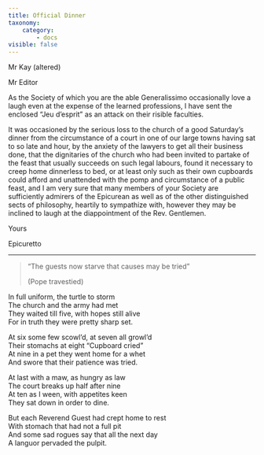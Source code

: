 ```yaml
---
title: Official Dinner
taxonomy:
    category:
        - docs
visible: false
---
```


<div class="author">Mr Kay (altered)</div>

Mr Editor  

As the Society of which you are the able Generalissimo occasionally love a laugh even at the expense of the learned professions, I have sent the enclosed “Jeu d’esprit” as an attack on their risible faculties.  

It was occasioned by the serious loss to the church of a good Saturday’s dinner from the circumstance of a court in one of our large towns having sat to so late and hour, by the anxiety of the lawyers to get all their business done, that the dignitaries of the church who had been invited to partake of the feast that usually succeeds on such legal labours, found it necessary to creep home dinnerless to bed, or at least only such as their own cupboards could afford and unattended with the pomp and circumstance of a public feast, and I am very sure that many members of your Society are sufficiently admirers of the Epicurean as well as of the other distinguished sects of philosophy, heartily to sympathize with, however they may be inclined to laugh at the diappointment of the Rev. Gentlemen.

Yours

Epicuretto

---

> “The guests now starve that causes may be tried”
> 
> (Pope travestied)

In full uniform, the turtle to storm  
The church and the army had met  
They waited till five, with hopes still alive  
For in truth they were pretty sharp set.  

At six some few scowl’d, at seven all growl’d  
Their stomachs at eight “Cupboard cried”  
At nine in a pet they went home for a whet  
And swore that their patience was tried.  

At last with a maw, as hungry as law  
The court breaks up half after nine  
At ten as I ween, with appetites keen  
They sat down in order to dine.  

But each Reverend Guest had crept home to rest  
With stomach that had not a full pit  
And some sad rogues say that all the next day  
A languor pervaded the pulpit.